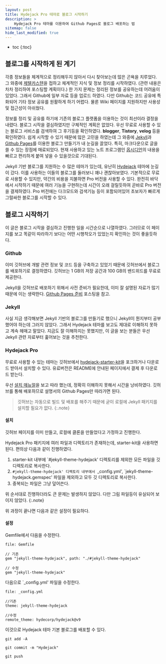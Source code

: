 ```yaml
---
layout: post
title: Hydejack Pro 테마로 블로그 시작하기 
description: >
    Hydejack Pro 테마를 이용하여 Github Pages로 블로그 배포하는 법
sitemap: false
hide_last_modified: true
---
```

* toc
{:toc}

## 블로그를 시작하게 된 계기

 각종 정보들을 체계적으로 정리해두지 않아서 다시 찾아보는데 많은 곤욕을 치루었다. 그 와중에 [제텔카스텐](https://www.aladin.co.kr/shop/wproduct.aspx?ItemId=322210531)을 접하고 체계적인 지식 및 정보 정리를 시작하였다. (관련 내용은 차차 정리하여 포스팅할 계획이다.) 한 가지 문제는 정리된 정보를 공유하는데 어려움이 있었다. 그래서 Github에 일부 자료 등을 업로드 하였다. 다만 Github는 코드 공유에 특화되어 기타 정보 공유를 원활하게 하기 어렵다. 물론 Wiki 페이지를 지원하지만 사용성 및 접근성이 아쉬웠다.

  정보를 정리 및 공유를 하기에 기존의 블로그 플랫폼을 이용하는 것이 최선이라 결정을 내렸다. 블로그 시작을 결심하였지만 구체적인 계획은 없었다. 우선 무료로 사용할 수 있는 블로그 서비스를 검색하여 그 후기등을 확인하였다. **blogger**, **Tistory**, **velog** 등을 확인하였다. 쉽게 시작할 수 있기 때문에 많은 고민을 하였는데 그 와중에 [Jekyll](https://jekyllrb-ko.github.io/)과 [Github Pages](https://pages.github.com/)를 이용한 블로그 만들기가 내 눈길을 끌었다. 특히, 마크다운으로 글을 쓸 수 있는 장점에 매료되었다. 현재 사용하고 있는 노트 프로그램인 [옵시디언](https://obsidian.md/)의 내용을 빠르고 편리하게 붙여 넣을 수 있을것으로 기대된다.

  Jekyll 기반 블로그를 지원하는 수 많은 테마가 있는데, 유난히 [Hydejack](https://hydejack.com/) 테마에 눈길이 갔다. 이를 사용하는 이들의 블로그를 둘러보니 꽤나 괜찮아보였다. 기본적으로 무료로 사용할 수 있지만, 약간의 비용을 지불하면 Pro 버전을 사용할 수 있다. 완전히 바닥에서 시작하기 때문에 여러 기능을 구현하는데 시간이 오래 걸릴듯하여 곧바로 Pro 버전을 결제하였다. Pro 버전에는 다크모드와 검색기능 등이 포함되어있어 초보자가 빠르게 그럴싸한 블로그를 시작할 수 있다.

## 블로그 시작하기

 이 글은 블로그 시작을 결심하고 진행한 일을 시간순으로 나열하였다. 그러므로 이 페이지를 보고 똑같이 따라하기 보다는 어떤 시행착오가 있었는지 확인하는 것이 좋을듯하다.

### Github

 이미 깃허브에 개발 관련 정보 및 코드 등을 구축하고 있었기 때문에 깃허브에서 블로그를 배포하기로 결정하였다. 깃허브는 1 GB의 저장 공간과 100 GB의 밴드위드를 무료로 제공한다.

 Jekyll을 깃허브로 배포하기 위해서 사전 준비가 필요한데, 이미 잘 설명된 자료가 많기 때문에 이는 생략한다. [Github Pages 준비](https://bbarry-lee.github.io/dev/lets-create-a-github-page-1.html) 포스팅을 참고.

### Jekyll

 사실 지금 생각해보면 Jekyll 기반의 블로그를 만들기로 했으니 Jekyll이 뭔지부터 공부했어야 하는데 그러지 않았다. 그래서 Hydejack 테마를 보고도 제대로 이해하지 못하고 계속 헤매고 말았다. 지금도 잘 이해하지는 못했지만, 이 글을 보는 분들은 우선 Jekyll 관련 자료부터 훑어보는 것을 추천한다.

### Hydejack Pro

 무료로 사용할 수 있는 테마는 깃허브에서 [hydejack-starter-kit](https://github.com/hydecorp/hydejack-starter-kit)을 포크하거나 다운로드 받아서 설치할 수 있다. 유료버전은 README에 안내된 페이지에서 결제 후 다운로드 받는다.

 우선 [설치 매뉴얼](https://hydejack.com/docs/install/)을 보고 따라 했는데, 정확히 이해하지 못해서 시간을 낭비하였다. 깃허브를 통해 배포하므로 설명서의 Github Pages만 따라가면 된다.

 > 깃허브는 자동으로 빌드 및 배포를 해주기 때문에 굳이 로컬에 Jekyll 패키지를 설치할 필요가 없다.
{:.note}

#### 설치

 깃허브 페이지를 이미 만들고, 로컬에 클론을 만들었다고 가정하고 진행한다.

 Hydejack Pro 패키지에 여러 파일과 디렉토리가 존재하는데, starter-kit을 사용하면 된다. 편의상 다음과 같이 진행하였다.

 1. starter-kit 내부에 `#jekyll-theme-hydejack' 디렉토리를 제외한 모든 파일을 깃 디렉토리로 복사한다.
 2. `#jekyll-theme-hydejack' 디렉토리 내부에서 `_config.yml', `jekyll-theme-hydejack.gemspec' 파일을 제외하고 모두 깃 디렉토리로 복사한다.
 3. 중복되는 파일은 그냥 덮어쓴다.

  위 순서대로 진행하더라도 큰 문제는 발생하지 않았다. 다만 그림 파일등이 유실되어 보이지 않았다.
{:.note}

 위 과정이 끝나면 다음과 같은 설정이 필요하다.

#### 설정

 Gemfile에서 다음을 수정한다.

~~~
file: Gemfile

// 기존
gem "jekyll-theme-hydejack", path: "./#jekyll-theme-hydejack"

// 수정
gem "jekyll-theme-hydejack"
~~~

 다음으로 `_config.yml' 파일을 수정한다.

~~~
file: _config.yml

//기존
theme: jekyll-theme-hydejack

//수정
remote_theme: hydecorp/hydejack@v9
~~~

 이것으로 Hydejack 테마 기본 블로그를 배포할 수 있다.

 ~~~git
 git add -A

 git commit -m "Hydejack"

 git push
 ~~~
